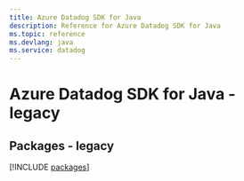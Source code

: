 ```yaml
---
title: Azure Datadog SDK for Java
description: Reference for Azure Datadog SDK for Java
ms.topic: reference
ms.devlang: java
ms.service: datadog
---
```

# Azure Datadog SDK for Java - legacy
## Packages - legacy
[!INCLUDE [packages](datadog-index.md)]

